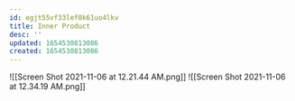 ```yaml
---
id: egjt55vf33lef0k61uo4lkv
title: Inner Product
desc: ''
updated: 1654530813086
created: 1654530813086
---
```

![[Screen Shot 2021-11-06 at 12.21.44 AM.png]]
![[Screen Shot 2021-11-06 at 12.34.19 AM.png]]
